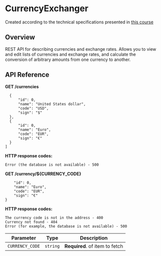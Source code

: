 # CurrencyExchanger
Created according to the technical specifications presented in [this course](https://zhukovsd.github.io/java-backend-learning-course/Projects/CurrencyExchange/)
## Overview
REST API for describing currencies and exchange rates. Allows you to view and edit lists of currencies and exchange rates, and calculate the conversion of arbitrary amounts from one currency to another.
## API Reference
**GET /currencies**
  ```[
    {
        "id": 0,
        "name": "United States dollar",
        "code": "USD",
        "sign": "$"
    },   
    {
        "id": 0,
        "name": "Euro",
        "code": "EUR",
        "sign": "€"
    }
  ]
```
**HTTP response codes:**
```Success - 200
Error (the database is not available) - 500
```
**GET /currency/${CURRENCY_CODE}**
```{
    "id": 0,
    "name": "Euro",
    "code": "EUR",
    "sign": "€"
}
```
**HTTP response codes:**
```Success - 200
The currency code is not in the address - 400
Currency not found - 404
Error (for example, the database is not available) - 500
```
|Parameter|Type|Description|
|---------|----|-----------|
|`CURRENCY_CODE`|`string`|**Required**. of item to fetch|
